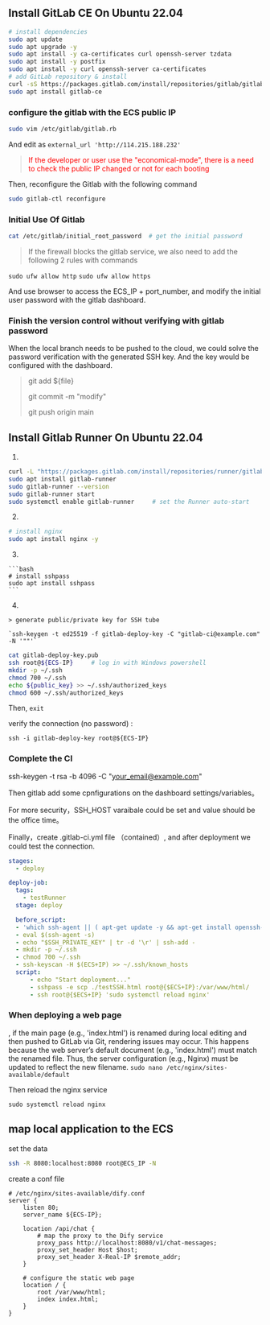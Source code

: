## Install GitLab CE On  Ubuntu 22.04

```bash
# install dependencies
sudo apt update
sudo apt upgrade -y
sudo apt install -y ca-certificates curl openssh-server tzdata
sudo apt install -y postfix
sudo apt install -y curl openssh-server ca-certificates
# add GitLab repository & install
curl -sS https://packages.gitlab.com/install/repositories/gitlab/gitlab-ce/script.deb.sh | sudo bash
sudo apt install gitlab-ce
```



### configure the gitlab with the ECS public IP

```bash
sudo vim /etc/gitlab/gitlab.rb
```

And edit as  `external_url 'http://114.215.188.232'`         

> <font color="red">If the developer or user use the "economical-mode", there is a need to check the public IP changed or not for each booting</font>  

Then, reconfigure the Gitlab with the following command

```bash
sudo gitlab-ctl reconfigure
```



### Initial Use Of Gitlab

```bash
cat /etc/gitlab/initial_root_password  # get the initial password 
```

> If the firewall blocks the gitlab service, we also need to add the following 2 rules with commands

`sudo ufw allow http`      `sudo ufw allow https`

And use browser to access the ECS_IP + port_number, and modify the initial user password with the gitlab dashboard.



### Finish the version control without verifying with gitlab password

When the local branch needs to be pushed to the cloud, we could solve the password verification with the generated SSH key. And the key would be configured with the dashboard. 

> git add ${file}
>
> git commit -m "modify"
>
> git push origin main



## Install Gitlab Runner On Ubuntu 22.04

1. 

```bash
curl -L "https://packages.gitlab.com/install/repositories/runner/gitlab-runner/script.deb.sh" | sudo bash
sudo apt install gitlab-runner
sudo gitlab-runner --version 
sudo gitlab-runner start    
sudo systemctl enable gitlab-runner     # set the Runner auto-start
```

2. 

   ```bash
   # install nginx
   sudo apt install nginx -y
   ```

3.  

    ```bash
    # install sshpass
    sudo apt install sshpass
    ```

4.  

    > generate public/private key for SSH tube

    `ssh-keygen -t ed25519 -f gitlab-deploy-key -C "gitlab-ci@example.com" -N '""'`

```bash
cat gitlab-deploy-key.pub 
ssh root@${ECS-IP}     # log in with Windows powershell 
mkdir -p ~/.ssh
chmod 700 ~/.ssh
echo ${public_key} >> ~/.ssh/authorized_keys
chmod 600 ~/.ssh/authorized_keys
```



Then, `exit` 

verify the connection (no password) :

`ssh -i gitlab-deploy-key root@${ECS-IP}`    

### Complete the CI

ssh-keygen -t rsa -b 4096 -C "your_email@example.com"

Then gitlab add some cpnfigurations on the dashboard settings/variables。

For more security，SSH_HOST varaibale could be set and value should be the office time。

Finally，create .gitlab-ci.yml file （contained）, and after deployment we could test the connection. 

```yml
stages:
  - deploy 

deploy-job:
  tags: 
    - testRunner
  stage: deploy

  before_script:
  - 'which ssh-agent || ( apt-get update -y && apt-get install openssh-client -y )'
  - eval $(ssh-agent -s)
  - echo "$SSH_PRIVATE_KEY" | tr -d '\r' | ssh-add -
  - mkdir -p ~/.ssh
  - chmod 700 ~/.ssh
  - ssh-keyscan -H $(ECS+IP) >> ~/.ssh/known_hosts
  script:
      - echo "Start deployment..."
      - sshpass -e scp ./testSSH.html root@{$ECS+IP}:/var/www/html/
      - ssh root@{$ECS+IP} 'sudo systemctl reload nginx'
```



### When deploying a web page

, if the main page (e.g., 'index.html') is renamed during local editing and then pushed to GitLab via Git, rendering issues may occur. This happens because the web server’s default document (e.g., 'index.html') must match the renamed file. Thus, the server configuration (e.g., Nginx) must be updated to reflect the new filename.
`sudo nano /etc/nginx/sites-available/default`

Then reload the nginx service 

`sudo systemctl reload nginx` 



## map local application to the ECS

set the data

```bash
ssh -R 8080:localhost:8080 root@ECS_IP -N
```

create a conf file

```nginx
# /etc/nginx/sites-available/dify.conf
server {
    listen 80;
    server_name ${ECS-IP};  

    location /api/chat {
        # map the proxy to the Dify service
        proxy_pass http://localhost:8080/v1/chat-messages;
        proxy_set_header Host $host;
        proxy_set_header X-Real-IP $remote_addr;
    }

    # configure the static web page
    location / {
        root /var/www/html;
        index index.html;
    }
}
```



